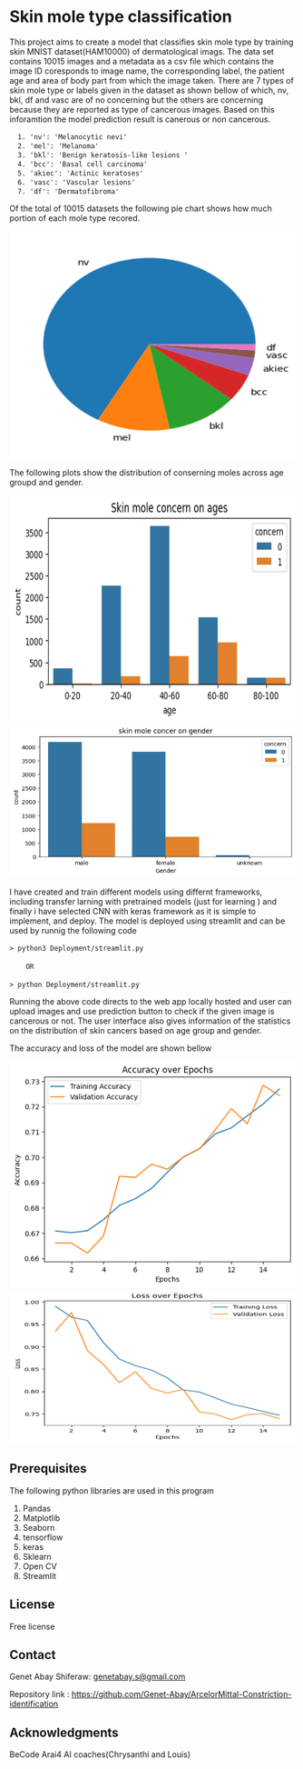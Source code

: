 # Skin mole type classification

This project aims to create a model that classifies skin mole type by training skin MNIST dataset(HAM10000) of dermatological imags.
The data set contains 10015 images and a metadata as a csv file which contains the image ID coresponds to image name, the corresponding label, the patient age and area of body part from which the image taken.
There are 7 types of skin mole type or labels given in the dataset as shown bellow of which, nv, bkl, df and vasc are of no concerning but the others are concerning because they are reported as type of cancerous images. Based on this inforamtion the model prediction result is canerous or non cancerous.

      1. 'nv': 'Melanocytic nevi'
      2. 'mel': 'Melanoma'
      3. 'bkl': 'Benign keratosis-like lesions '
      4. 'bcc': 'Basal cell carcinoma'
      5. 'akiec': 'Actinic keratoses'
      6. 'vasc': 'Vascular lesions'
      7. 'df': 'Dermatofibroma'

Of the total of 10015 datasets the following pie chart shows how much portion of each mole type recored.

      
<img src="resources/pie.png" width="600" height=400/> 
   

The following plots show the distribution of conserning moles across age groupd and gender.

    
<img src="resources/moletype_age.png" width="600" height=400/> 
<img src="resources/moletype_sex.png" width="600" height="270" />   
     

I have created and train different models using differnt frameworks, including transfer larning with pretrained models (just for learning ) and finally i have selected CNN with keras framework as it is simple to implement, and deploy. The model is deployed using streamlit and can be used by runnig the following code

    > python3 Deployment/streamlit.py 

        OR

    > python Deployment/streamlit.py 

Running the above code directs to the web app locally hosted and user can upload images and use prediction button to check if the given image is cancerous or not. The user interface also gives information of the statistics on the distribution of skin cancers based on age group and gender.

The accuracy and loss of the model are shown bellow

     
<img src="resources/accuracy.png" width="600" height=400/> 
<img src="resources/loss.png" width="600" height="270" />   
   
    
        

## Prerequisites
 
The following python libraries are used in this program
  1. Pandas
  2. Matplotlib
  3. Seaborn
  4. tensorflow
  5. keras
  5. Sklearn
  7. Open CV
  8. Streamlit
 
	
## License

Free license

## Contact

Genet Abay Shiferaw: genetabay.s@gmail.com

Repository link : https://github.com/Genet-Abay/ArcelorMittal-Constriction-identification


## Acknowledgments

BeCode Arai4 AI coaches(Chrysanthi and Louis)